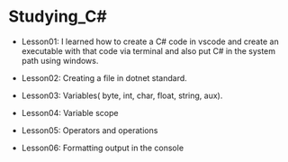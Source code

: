 


# Studying_C#
- Lesson01: I learned how to create a C# code in vscode and create an executable with that code via terminal and also put C# in the system path using windows.

- Lesson02: Creating a file in dotnet standard.

- Lesson03: Variables( byte, int, char, float, string, aux).

- Lesson04: Variable scope

- Lesson05: Operators and operations

- Lesson06: Formatting output in the console
